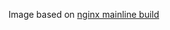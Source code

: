  Image based on [nginx mainline build](https://github.com/nginxinc/docker-nginx/blob/master/mainline/alpine/Dockerfile)
